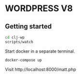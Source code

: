 # WORDPRESS V8

## Getting started

```sh
cd clj-wp
scripts/watch
```

Start docker in a separate terminal.
```sh
docker-compose up
```

Visit http://localhost:8000/matt.php
